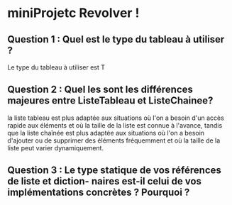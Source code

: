 
# miniProjetc Revolver !


## Question 1 : Quel  est  le  type  du  tableau  à  utiliser ?

Le type du tableau à utiliser est T


## Question 2 : Quel les  sont  les  différences  majeures  entre  ListeTableau et  ListeChainee?

la liste tableau est plus adaptée aux situations où l'on a besoin d'un accès rapide aux éléments et où la taille de la liste est connue à l'avance, tandis que la liste chaînée est plus adaptée aux situations où l'on a besoin d'ajouter ou de supprimer des éléments fréquemment et où la taille de la liste peut varier dynamiquement.


## Question 3 : Le  type  statique  de  vos  références  de  liste  et  diction- naires  est-il  celui  de  vos  implémentations  concrètes ?  Pourquoi ?
